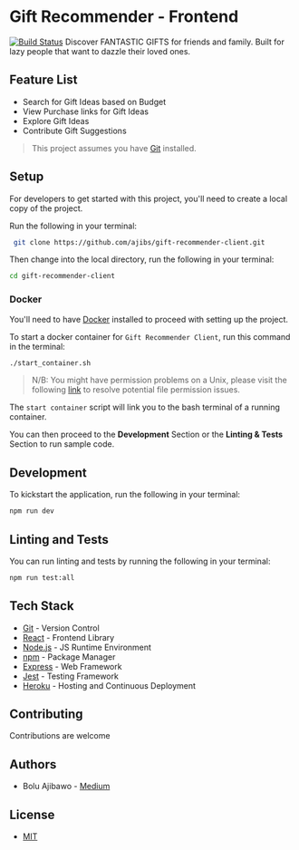 # Gift Recommender - Frontend
[![Build Status](https://travis-ci.com/ajibs/gift-recommender-client.svg?token=aaVJamdqCM415gwrJWEa&branch=master)](https://travis-ci.com/ajibs/gift-recommender-client)
Discover FANTASTIC GIFTS for friends and family. Built for lazy people that want to dazzle their loved ones.


## Feature List

- Search for Gift Ideas based on Budget
- View Purchase links for Gift Ideas
- Explore Gift Ideas
- Contribute Gift Suggestions

> This project assumes you have [Git](https://git-scm.com/downloads) installed.

## Setup

For developers to get started with this project, you'll need to create a local copy of the project.

Run the following in your terminal:

```sh
 git clone https://github.com/ajibs/gift-recommender-client.git
```

Then change into the local directory, run the following in your terminal:

```sh
cd gift-recommender-client
```

### Docker

You'll need to have [Docker](https://www.docker.com/get-started) installed to proceed with setting up the project.

To start a docker container for `Gift Recommender Client`, run this command in the terminal:

```sh
./start_container.sh
```

> N/B: You might have permission problems on a Unix, please visit the following [link](https://askubuntu.com/questions/409025/permission-denied-when-running-sh-scripts) to resolve potential file permission issues.

The `start container` script will link you to the bash terminal of a running container. 

You can then proceed to the **Development** Section or the **Linting & Tests** Section to run sample code.


## Development

To kickstart the application, run the following in your terminal:

```sh
npm run dev
```


## Linting and Tests

You can run linting and tests by running the following in your terminal:

```sh
npm run test:all
```


## Tech Stack

- [Git](https://git-scm.com/) - Version Control
- [React](https://reactjs.org/) - Frontend Library
- [Node.js](https://nodejs.org/) - JS Runtime Environment
- [npm](https://www.npmjs.com/) - Package Manager
- [Express](https://expressjs.com/en/starter/installing.html) - Web Framework
- [Jest](https://jestjs.io/) - Testing Framework
- [Heroku](https://heroku.com) - Hosting and Continuous Deployment


## Contributing

Contributions are welcome


## Authors

- Bolu Ajibawo - [Medium](https://medium.com/@Bolu_Ajibawo)


## License

- [MIT](https://github.com/ajibs/gift-recommender-client/blob/master/LICENSE)
